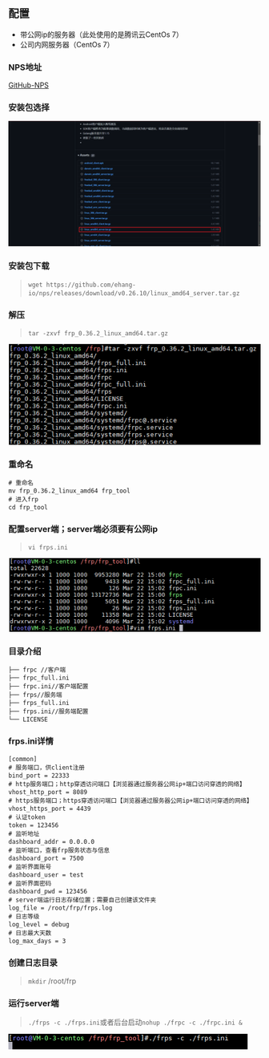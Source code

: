 ## 配置
* 带公网ip的服务器（此处使用的是腾讯云CentOs 7）
* 公司内网服务器（CentOs 7）

### NPS地址

[GitHub-NPS](https://github.com/ehang-io/nps/releases)

### 安装包选择
![安装包下载](../resource/nps/nps-linux安装包下载.png)

### 安装包下载
> `wget https://github.com/ehang-io/nps/releases/download/v0.26.10/linux_amd64_server.tar.gz`



### 解压
> `tar -zxvf frp_0.36.2_linux_amd64.tar.gz`

![解压](../resource/frp/frp-解压.png)

### 重命名
```shell
# 重命名
mv frp_0.36.2_linux_amd64 frp_tool
# 进入frp
cd frp_tool
```

### 配置server端；server端必须要有公网ip
> `vi frps.ini`

![修改frps配置](../resource/frp/frp-修改frps配置.png)

### 目录介绍
```shell
├── frpc //客户端
├── frpc_full.ini
├── frpc.ini//客户端配置
├── frps//服务端
├── frps_full.ini
├── frps.ini//服务端配置
└── LICENSE
```

### frps.ini详情
```shell
[common]
# 服务端口，供client注册
bind_port = 22333
# http服务端口；http穿透访问端口【浏览器通过服务器公网ip+端口访问穿透的网络】
vhost_http_port = 8089
# https服务端口；https穿透访问端口【浏览器通过服务器公网ip+端口访问穿透的网络】
vhost_https_port = 4439
# 认证token
token = 123456
# 监听地址
dashboard_addr = 0.0.0.0
# 监听端口，查看frp服务状态与信息
dashboard_port = 7500
# 监听界面账号
dashboard_user = test
# 监听界面密码
dashboard_pwd = 123456
# server端运行日志存储位置；需要自己创建该文件夹
log_file = /root/frp/frps.log
# 日志等级
log_level = debug
# 日志最大天数
log_max_days = 3
```

### 创建日志目录
> `mkdir` /root/frp

### 运行server端
> `./frps -c ./frps.ini`或者后台启动`nohup ./frpc -c ./frpc.ini &`

![启动](../resource/frp/frp-启动.png)